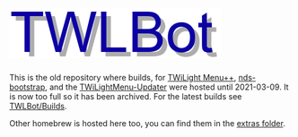 # ![1998 logo xD](https://raw.githubusercontent.com/TWLBot/Builds-archive/master/TWLBot%20Logo.png)
This is the old repository where builds, for [TWiLight Menu++](https://github.com/DS-Homebrew/TWiLightMenu), [nds-bootstrap](https://github.com/ahezard/nds-bootstrap), and the [TWiLightMenu-Updater](https://github.com/RocketRobz/TWiLightMenu-Updater) were hosted until 2021-03-09. It is now too full so it has been archived. For the latest builds see [TWLBot/Builds](https://github.com/TWLBot/Builds).

Other homebrew is hosted here too, you can find them in the [extras folder](https://github.com/TWLBot/Builds-archive/tree/master/extras).
